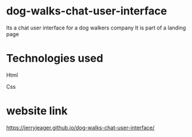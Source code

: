 # dog-walks-chat-user-interface

Its a chat user interface for a dog walkers company
It is part of a landing page

# Technologies used
Html

Css

# website link
https://jerryjeager.github.io/dog-walks-chat-user-interface/
